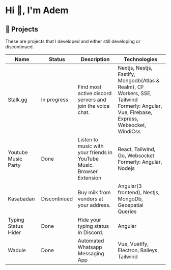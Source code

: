 # Hi 👋, I'm Adem

## :tada: Projects
These are projects that I developed and either still developing or discontinued.

| Name                | Status       | Description                                                              | Technologies                                                                                                                                 |
|---------------------|--------------|--------------------------------------------------------------------------|----------------------------------------------------------------------------------------------------------------------------------------------|
| Stalk.gg            | In progress  | Find most active discord servers and join the voice chat.                | Nextjs, Nestjs, Fastify, Mongodb(Atlas & Realm), CF Workers, SSE, Tailwind<br>Formerly: Angular, Vue, Firebase, Express, Websocket, WindiCss |
| Youtube Music Party | Done         | Listen to music with your friends in YouTube Music.<br>Browser Extension | React, Tailwind, Go, Websocket<br>Formerly: Angular, Nodejs                                                                                  |
| Kasabadan           | Discontinued | Buy milk from vendors at your address.                                   | Angular(3 frontend), Nestjs, MongoDb, Geospatial Queries                                                                                     |
| Typing Status Hider | Done         | Hide your typing status in Discord.                                      | Angular                                                                                                                                      |
| Wadule              | Done         | Automated Whatsapp Messaging App                                         | Vue, Vuetify, Electron, Baileys, Tailwind                                                                                                    |

